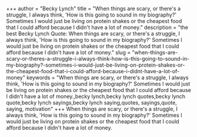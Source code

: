 +++
author = "Becky Lynch"
title = "When things are scary, or there's a struggle, I always think, 'How is this going to sound in my biography?' Sometimes I would just be living on protein shakes or the cheapest food that I could afford because I didn't have a lot of money."
description = "the best Becky Lynch Quote: When things are scary, or there's a struggle, I always think, 'How is this going to sound in my biography?' Sometimes I would just be living on protein shakes or the cheapest food that I could afford because I didn't have a lot of money."
slug = "when-things-are-scary-or-theres-a-struggle-i-always-think-how-is-this-going-to-sound-in-my-biography?-sometimes-i-would-just-be-living-on-protein-shakes-or-the-cheapest-food-that-i-could-afford-because-i-didnt-have-a-lot-of-money"
keywords = "When things are scary, or there's a struggle, I always think, 'How is this going to sound in my biography?' Sometimes I would just be living on protein shakes or the cheapest food that I could afford because I didn't have a lot of money.,becky lynch,becky lynch quotes,becky lynch quote,becky lynch sayings,becky lynch saying,quotes, sayings,quote, saying, motivation"
+++
When things are scary, or there's a struggle, I always think, 'How is this going to sound in my biography?' Sometimes I would just be living on protein shakes or the cheapest food that I could afford because I didn't have a lot of money.
